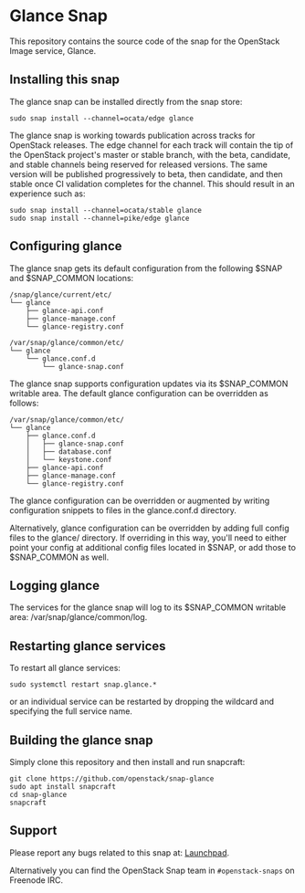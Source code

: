 # Glance Snap

This repository contains the source code of the snap for the OpenStack Image
service, Glance.

## Installing this snap

The glance snap can be installed directly from the snap store:

    sudo snap install --channel=ocata/edge glance

The glance snap is working towards publication across tracks for
OpenStack releases. The edge channel for each track will contain the tip
of the OpenStack project's master or stable branch, with the beta, candidate,
and stable channels being reserved for released versions. The same version
will be published progressively to beta, then candidate, and then stable once
CI validation completes for the channel. This should result in an experience
such as:

    sudo snap install --channel=ocata/stable glance
    sudo snap install --channel=pike/edge glance

## Configuring glance

The glance snap gets its default configuration from the following $SNAP
and $SNAP_COMMON locations:

    /snap/glance/current/etc/
    └── glance
        ├── glance-api.conf
        ├── glance-manage.conf
        └── glance-registry.conf

    /var/snap/glance/common/etc/
    └── glance
        └── glance.conf.d
            └── glance-snap.conf

The glance snap supports configuration updates via its $SNAP_COMMON writable
area. The default glance configuration can be overridden as follows:

    /var/snap/glance/common/etc/
    └── glance
        ├── glance.conf.d
        │   ├── glance-snap.conf
        │   ├── database.conf
        │   └── keystone.conf
        ├── glance-api.conf
        ├── glance-manage.conf
        └── glance-registry.conf

The glance configuration can be overridden or augmented by writing
configuration snippets to files in the glance.conf.d directory.

Alternatively, glance configuration can be overridden by adding full config
files to the glance/ directory. If overriding in this way, you'll need to
either point your config at additional config files located in $SNAP, or
add those to $SNAP_COMMON as well.

## Logging glance

The services for the glance snap will log to its $SNAP_COMMON writable area:
/var/snap/glance/common/log.

## Restarting glance services

To restart all glance services:

    sudo systemctl restart snap.glance.*

or an individual service can be restarted by dropping the wildcard and
specifying the full service name.

## Building the glance snap

Simply clone this repository and then install and run snapcraft:

    git clone https://github.com/openstack/snap-glance
    sudo apt install snapcraft
    cd snap-glance
    snapcraft

## Support

Please report any bugs related to this snap at:
[Launchpad](https://bugs.launchpad.net/snap-glance/+filebug).

Alternatively you can find the OpenStack Snap team in `#openstack-snaps` on
Freenode IRC.
